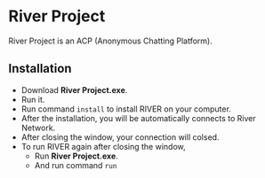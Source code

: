 # River Project

River Project is an ACP (Anonymous Chatting Platform).




## Installation

- Download **River Project.exe**.
- Run it.
- Run command `install` to install RIVER on your computer.
- After the installation, you will be automatically connects to River Network.
- After closing the window, your connection will colsed.
- To run RIVER again after closing the window,
  - Run  **River Project.exe**.
  - And run command `run`
